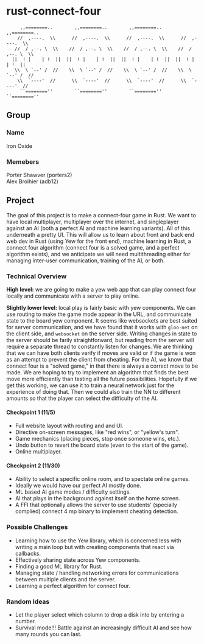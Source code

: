 # rust-connect-four
```text
     ,,========..        ,,========..        ,,========..        ,,========..
    //  ,----.  \\      //  ,----.  \\      //  ,----.  \\      //  ,----.  \\
   //  / ,--. \  \\    //  / ,--. \  \\    //  / ,--. \  \\    //  / ,--. \  \\
  ||  ! |    | !  ||  ||  ! |    | !  ||  ||  ! |    | !  ||  ||  ! |    | !  ||
   \\  \ `--' /  //    \\  \ `--' /  //    \\  \ `--' /  //    \\  \ `--' /  //
    \\  `----'  //      \\  `----'  //      \\  `----'  //      \\  `----'  //
     ``========''        ``========''        ``========''        ``========''
```
## Group
### Name
Iron Oxide
### Memebers
Porter Shawver (porters2)  
Alex Broihier (adb12)

## Project
The goal of this project is to make a connect-four game in Rust. We want to have local multiplayer, multiplayer over the internet, and singleplayer against an AI (both a perfect AI and machine learning variants). All of this underneath a pretty UI. This will allow us to learn about front and back end web dev in Rust (using Yew for the front end), machine learning in Rust, a connect four algorithm (connect four is a solved game, and a perfect algorithm exists), and we anticipate we will need multithreading either for managing inter-user communication, training of the AI, or both.

### Technical Overview
**High level:** we are going to make a yew web app that can play connect four locally and communicate with a server to play online.

**Slightly lower level:** local play is fairly basic with yew components. We can use routing to make the game mode appear in the URL, and communicate state to the board yew component. It seems like websockets are best suited for server communication, and we have found that it works with `gloo-net` on the client side, and `websocket` on the server side. Writing changes in state to the server should be farily straightforward, but reading from the server will require a separate thread to constantly listen for changes. We are thinking that we can have both clients verify if moves are valid or if the game is won as an attempt to prevent the client from cheating. For the AI, we know that connect four is a "solved game," in that there is always a correct move to be made. We are hoping to try to implement an algorithm that finds the best move more efficiently than testing all the future possibilities. Hopefully if we get this working, we can use it to train a neural network just for the experience of doing that. Then we could also train the NN to different amounts so that the player can select the difficulty of the AI.

#### Checkpoint 1 (11/5)
 - Full website layout with routing and and UI.
 - Directive on-screen messages, like "red wins", or "yellow's turn".
 - Game mechanics (placing pieces, stop once someone wins, etc.).
 - Undo button to revert the board state (even to the start of the game).
 - Online multiplayer.

#### Checkpoint 2 (11/30)
 - Ability to select a specific online room, and to spectate online games.
 - Ideally we would have our perfect AI mostly done.
 - ML based AI game modes / difficulty settings.
 - AI that plays in the background against itself on the home screen.
 - A FFI that optionally allows the server to use students' (specially complied) connect 4 mp binary to implement cheating detection.

### Possible Challenges
 - Learning how to use the Yew library, which is concerned less with writing a main loop but with creating components that react via callbacks.
 - Effectively sharing state across Yew components.
 - Finding a good ML library for Rust.
 - Managing state / handling networking errors for communications between multiple clients and the server.
 - Learning a perfect algorithm for connect four.

### Random Ideas
 - Let the player select which column to drop a disk into by entering a number.
 - Survival mode!!! Battle against an increasingly difficult AI and see how many rounds you can last.
